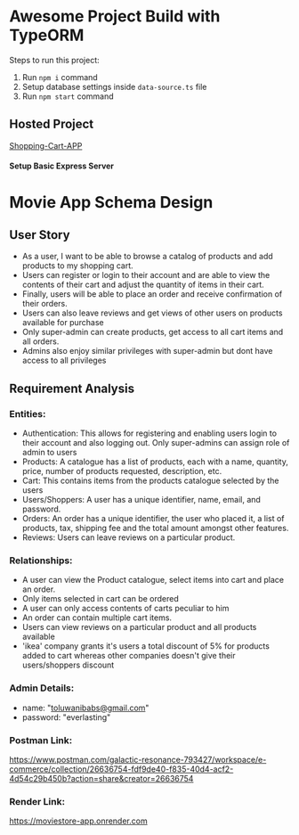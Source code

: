 # Awesome Project Build with TypeORM

Steps to run this project:

1. Run `npm i` command
2. Setup database settings inside `data-source.ts` file
3. Run `npm start` command

## Hosted Project

[Shopping-Cart-APP](https://moviestore-app.onrender.com)

#### Setup Basic Express Server

# Movie App Schema Design

## User Story

- As a user, I want to be able to browse a catalog of products and add products to my shopping cart. 
- Users can register or login to their account and are able to view the contents of their cart and adjust the quantity of items in their cart. 
- Finally, users will be able to place an order and receive confirmation of their orders.
- Users can also leave reviews and get views of other users on products available for purchase
- Only super-admin can create products, get access to all cart items and all orders. 
- Admins also enjoy similar privileges with super-admin but dont have access to all privileges

## Requirement Analysis

### Entities:

- Authentication: This allows for registering and enabling users login to their account and also logging out. Only super-admins can assign role of admin to users
- Products: A catalogue has a list of products, each with a name, quantity, price, number of products requested, description, etc.
- Cart: This contains items from the products catalogue selected by the users
- Users/Shoppers: A user has a unique identifier, name, email, and password.
- Orders: An order has a unique identifier, the user who placed it, a list of products, tax, shipping fee and the total amount amongst other features.
- Reviews: Users can leave reviews on a particular product.

### Relationships:
- A user can view the Product catalogue, select items into cart and place an order.
- Only items selected in cart can be ordered
- A user can only access contents of carts peculiar to him
- An order can contain multiple cart items.
- Users can view reviews on a particular product and all products available
- 'ikea' company grants it's users a total discount of 5% for products added to cart whereas other companies doesn't give their users/shoppers discount

### Admin Details:
- name: "toluwanibabs@gmail.com"
- password: "everlasting"

### Postman Link:
https://www.postman.com/galactic-resonance-793427/workspace/e-commerce/collection/26636754-fdf9de40-f835-40d4-acf2-4d54c29b450b?action=share&creator=26636754

### Render Link:
https://moviestore-app.onrender.com
